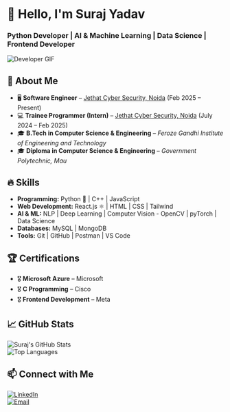 # 👋 Hello, I'm Suraj Yadav  
### Python Developer | AI & Machine Learning | Data Science | Frontend Developer  

![Developer GIF](https://i.giphy.com/media/v1.Y2lkPTc5MGI3NjExM3VranlyMjkwMm5wdXo3bGF1c2hhNmU3djRkdHhvYnIyaHlnNTR0dCZlcD12MV9pbnRlcm5naWZfYnlfaWQmY3Q9Zw/qgQUggAC3Pfv687qPC/giphy.gif)  

## 🚀 About Me  
- 🖥️ **Software Engineer** – [Jethat Cyber Security, Noida](#) (Feb 2025 – Present)  
- 💻 **Trainee Programmer (Intern)** – [Jethat Cyber Security, Noida](#) (July 2024 – Feb 2025)  
- 🎓 **B.Tech in Computer Science & Engineering** – *Feroze Gandhi Institute of Engineering and Technology*  
- 🎓 **Diploma in Computer Science & Engineering** – *Government Polytechnic, Mau*  

## 🔥 Skills  
- **Programming:** Python 🐍 | C++ | JavaScript  
- **Web Development:** React.js ⚛️ | HTML | CSS | Tailwind  
- **AI & ML:** NLP | Deep Learning | Computer Vision - OpenCV | pyTorch | Data Science  
- **Databases:** MySQL | MongoDB  
- **Tools:** Git | GitHub | Postman | VS Code  

## 🏆 Certifications  
- 🎖️ **Microsoft Azure** – Microsoft  
- 🎖️ **C Programming** – Cisco  
- 🎖️ **Frontend Development** – Meta  

## 📈 GitHub Stats  
![Suraj's GitHub Stats](https://github-readme-stats.vercel.app/api?username=ErSuraj097&show_icons=true&theme=tokyonight)  
![Top Languages](https://github-readme-stats.vercel.app/api/top-langs/?username=ErSuraj097&layout=compact&theme=tokyonight)  

## 📫 Connect with Me  
[![LinkedIn](https://img.shields.io/badge/LinkedIn-0077B5?style=for-the-badge&logo=linkedin&logoColor=white)](https://www.linkedin.com/in/suraj097/)  
[![Email](https://img.shields.io/badge/Email-D14836?style=for-the-badge&logo=gmail&logoColor=white)](mailto:ersuraj097@gmail.com)  
